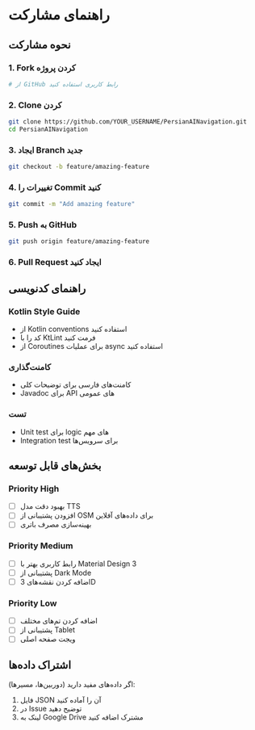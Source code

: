 # راهنمای مشارکت

## نحوه مشارکت

### 1. Fork کردن پروژه
```bash
# از GitHub رابط کاربری استفاده کنید
```

### 2. Clone کردن
```bash
git clone https://github.com/YOUR_USERNAME/PersianAINavigation.git
cd PersianAINavigation
```

### 3. ایجاد Branch جدید
```bash
git checkout -b feature/amazing-feature
```

### 4. تغییرات را Commit کنید
```bash
git commit -m "Add amazing feature"
```

### 5. Push به GitHub
```bash
git push origin feature/amazing-feature
```

### 6. Pull Request ایجاد کنید

## راهنمای کدنویسی

### Kotlin Style Guide
- از Kotlin conventions استفاده کنید
- کد را با KtLint فرمت کنید
- از Coroutines برای عملیات async استفاده کنید

### کامنت‌گذاری
- کامنت‌های فارسی برای توضیحات کلی
- Javadoc برای API های عمومی

### تست
- Unit test برای logic های مهم
- Integration test برای سرویس‌ها

## بخش‌های قابل توسعه

### Priority High
- [ ] بهبود دقت مدل TTS
- [ ] افزودن پشتیبانی از OSM برای داده‌های آفلاین
- [ ] بهینه‌سازی مصرف باتری

### Priority Medium  
- [ ] رابط کاربری بهتر با Material Design 3
- [ ] پشتیبانی از Dark Mode
- [ ] اضافه کردن نقشه‌های 3D

### Priority Low
- [ ] اضافه کردن تم‌های مختلف
- [ ] پشتیبانی از Tablet
- [ ] ویجت صفحه اصلی

## اشتراک داده‌ها

اگر داده‌های مفید دارید (دوربین‌ها، مسیرها):
1. فایل JSON آن را آماده کنید
2. در Issue توضیح دهید
3. لینک به Google Drive مشترک اضافه کنید
